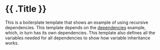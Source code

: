 # {{ .Title }}

This is a boilerplate template that shows an example of using recursive dependencies. This template depends on the
[dependencies](/examples/for-learning-and-testing/dependencies) example, which, in turn has its own dependencies. This
template also defines all the variables needed for all dependencies to show how variable inheritance works.
